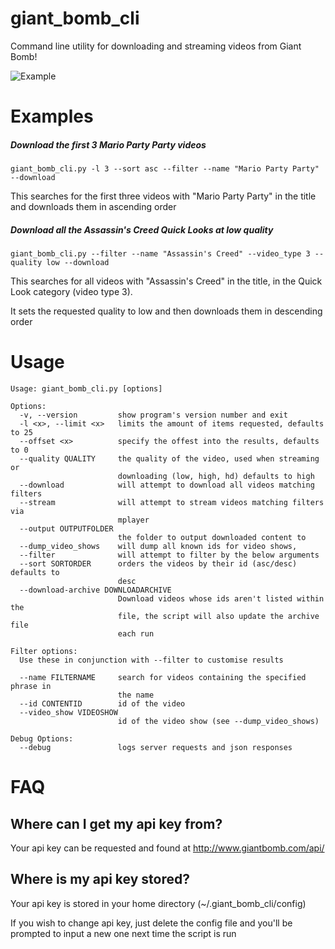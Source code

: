# giant_bomb_cli
Command line utility for downloading and streaming videos from Giant Bomb!

![Example](http://i.imgur.com/IEeJ75N.gif)

# Examples

##### Download the first 3 Mario Party Party videos
```
giant_bomb_cli.py -l 3 --sort asc --filter --name "Mario Party Party" --download
```
This searches for the first three videos with "Mario Party Party" in the title and downloads them in ascending order

##### Download all the Assassin's Creed Quick Looks at low quality
```
giant_bomb_cli.py --filter --name "Assassin's Creed" --video_type 3 --quality low --download
```
This searches for all videos with "Assassin's Creed" in the title, in the Quick Look category (video type 3).

It sets the requested quality to low and then downloads them in descending order

# Usage
```
Usage: giant_bomb_cli.py [options]

Options:
  -v, --version         show program's version number and exit
  -l <x>, --limit <x>   limits the amount of items requested, defaults to 25
  --offset <x>          specify the offest into the results, defaults to 0
  --quality QUALITY     the quality of the video, used when streaming or
                        downloading (low, high, hd) defaults to high
  --download            will attempt to download all videos matching filters
  --stream              will attempt to stream videos matching filters via
                        mplayer
  --output OUTPUTFOLDER
                        the folder to output downloaded content to
  --dump_video_shows    will dump all known ids for video shows,
  --filter              will attempt to filter by the below arguments
  --sort SORTORDER      orders the videos by their id (asc/desc) defaults to
                        desc
  --download-archive DOWNLOADARCHIVE
                        Download videos whose ids aren't listed within the
                        file, the script will also update the archive file
                        each run

Filter options:
  Use these in conjunction with --filter to customise results

  --name FILTERNAME     search for videos containing the specified phrase in
                        the name
  --id CONTENTID        id of the video
  --video_show VIDEOSHOW
                        id of the video show (see --dump_video_shows)

Debug Options:
  --debug               logs server requests and json responses
```


# FAQ

## Where can I get my api key from?
Your api key can be requested and found at http://www.giantbomb.com/api/

## Where is my api key stored?
Your api key is stored in your home directory (~/.giant_bomb_cli/config)

If you wish to change api key, just delete the config file and you'll be prompted to input a new one next time the script is run
